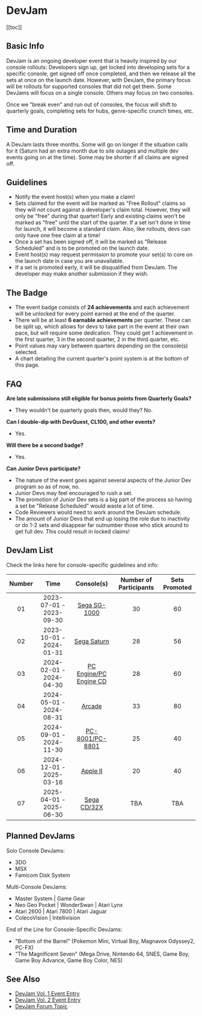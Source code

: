 # DevJam

[[toc]]

## Basic Info

DevJam is an ongoing developer event that is heavily inspired by our console rollouts: Developers sign up, get locked into developing sets for a specific console, get signed off once completed, and then we release all the sets at once on the launch date. However, with DevJam, the primary focus will be rollouts for supported consoles that did not get them. Some DevJams will focus on a single console. Others may focus on two consoles.

Once we "break even" and run out of consoles, the focus will shift to quarterly goals, completing sets for hubs, genre-specific crunch times, etc.

## Time and Duration

A DevJam lasts three months. Some will go on longer if the situation calls for it (Saturn had an extra month due to site outages and multiple dev events going on at the time). Some may be shorter if all claims are signed off.

## Guidelines

- Notify the event host(s) when you make a claim!
- Sets claimed for the event will be marked as "Free Rollout" claims so they will not count against a developer's claim total. However, they will only be "free" during that quarter! Early and existing claims won't be marked as "free" until the start of the quarter. If a set isn't done in time for launch, it will become a standard claim. Also, like rollouts, devs can only have one free claim at a time!
- Once a set has been signed off, it will be marked as "Release Scheduled" and is to be promoted on the launch date.
- Event host(s) may request permission to promote your set(s) to core on the launch date in case you are unavailable.
- If a set is promoted early, it will be disqualified from DevJam. The developer may make another submission if they wish.

## The Badge

- The event badge consists of **24 achievements** and each achievement will be unlocked for every point earned at the end of the quarter.
- There will be at least **6 earnable achievements** per quarter. These can be split up, which allows for devs to take part in the event at their own pace, but will require some dedication. They could get 1 achievement in the first quarter, 3 in the second quarter, 2 in the third quarter, etc.
- Point values may vary between quarters depending on the console(s) selected.
- A chart detailing the current quarter's point system is at the bottom of this page.

## FAQ

**Are late submissions still eligible for bonus points from Quarterly Goals?**

- They wouldn't be quarterly goals then, would they? No.

**Can I double-dip with DevQuest, CL100, and other events?**

- Yes.

**Will there be a second badge?**

- Yes.

**Can Junior Devs participate?**

- The nature of the event goes against several aspects of the Junior Dev program so as of now, no.
- Junior Devs may feel encouraged to rush a set.
- The promotion of Junior Dev sets is a big part of the process so having a set be "Release Scheduled" would waste a lot of time.
- Code Reviewers would need to work around the DevJam schedule.
- The amount of Junior Devs that end up losing the role due to inactivity or do 1-2 sets and disappear far outnumber those who stick around to get full dev. This could result in locked claims!

## DevJam List

Check the links here for console-specific guidelines and info:

| Number |          Time           |                       Console(s)                       | Number of Participants | Sets Promoted |
| :----: | :---------------------: | :----------------------------------------------------: | :--------------------: | :-----------: |
|   01   | 2023-07-01 - 2023-09-30 |    [Sega SG-1000](/developer-docs/devjam/1-sg1000)     |           30           |      60       |
|   02   | 2023-10-01 - 2024-01-31 |     [Sega Saturn](/developer-docs/devjam/2-saturn)     |           28           |      56       |
|   03   | 2024-02-01 - 2024-04-30 | [PC Engine/PC Engine CD](/developer-docs/devjam/3-pce) |           28           |      60       |
|   04   | 2024-05-01 - 2024-08-31 |       [Arcade](/developer-docs/devjam/4-arcade)        |           33           |      80       |
|   05   | 2024-09-01 - 2024-11-30 |    [PC-8001/PC-8801](/developer-docs/devjam/5-pc88)    |           25           |      40       |
|   06   | 2024-12-01 - 2025-03-16 |      [Apple II](/developer-docs/devjam/6-appleii)      |           20           |      40       |
|   07   | 2025-04-01 - 2025-06-30 |   [Sega CD/32X](/developer-docs/devjam/7-segacd-32x)   |           TBA          |      TBA      |

## Planned DevJams

Solo Console DevJams:

- 3DO
- MSX
- Famicom Disk System

Multi-Console DevJams:

- Master System | Game Gear
- Neo Geo Pocket | WonderSwan | Atari Lynx
- Atari 2600 | Atari 7800 | Atari Jaguar
- ColecoVision | Intellivision

End of the Line for Console-Specific DevJams:

- "Bottom of the Barrel" (Pokemon Mini, Virtual Boy, Magnavox Odyssey2, PC-FX)
- "The Magnificent Seven" (Mega Drive, Nintendo 64, SNES, Game Boy, Game Boy Advance, Game Boy Color, NES)

## See Also

- [DevJam Vol. 1 Event Entry](https://retroachievements.org/game/20000)
- [DevJam Vol. 2 Event Entry](https://retroachievements.org/game/30000)
- [DevJam Forum Topic](https://retroachievements.org/viewtopic.php?t=22368)
